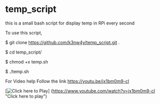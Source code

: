 # temp_script
this is a small bash script for display temp in RPi every second

To use this script,

$ git clone https://github.com/k3nw4y/temp_script.git .    

$ cd temp_script/ </br>

$ chmod +x temp.sh </br>

$ ./temp.sh </br>

For Video help Follow the link
https://youtu.be/jx1bm0m9-cI

[![Click here to Play](https://i.imgur.com/Voo9OjJ.png)]
(https://www.youtube.com/watch?v=jx1bm0m9-cI "Click here to play")

